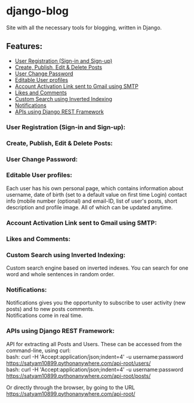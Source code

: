 # django-blog

Site with all the necessary tools for blogging, written in Django.

## Features:

- [User Registration (Sign-in and Sign-up)](https://github.com/satyam-nitt18/django-blog/new/master?readme=1#user-registration-sign-in-and-sign-up)
- [Create, Publish, Edit & Delete Posts](https://github.com/satyam-nitt18/django-blog/new/master?readme=1#create-publish-edit--delete-posts)
- [User Change Password](https://github.com/satyam-nitt18/django-blog/new/master?readme=1#user-change-password)
- [Editable User profiles](https://github.com/satyam-nitt18/django-blog/new/master?readme=1#editable-user-profiles)
- [Account Activation Link sent to Gmail using SMTP](https://github.com/satyam-nitt18/django-blog/new/master?readme=1#account-activation-link-sent-to-gmail-using-smtp)
- [Likes and Comments](https://github.com/satyam-nitt18/django-blog/new/master?readme=1#likes-and-comments)
- [Custom Search using Inverted Indexing](https://github.com/satyam-nitt18/django-blog/new/master?readme=1#custom-search-using-inverted-indexing)
- [Notifications](https://github.com/satyam-nitt18/django-blog/new/master?readme=1#notifications)
- [APIs using Django REST Framework](https://github.com/satyam-nitt18/django-blog/new/master?readme=1#apis-using-django-rest-framework)

### User Registration (Sign-in and Sign-up):

### Create, Publish, Edit & Delete Posts:

### User Change Password:

### Editable User profiles:
Each user has his own personal page, which contains information about username, date of birth (set to a default value on first time Login) contact info (mobile number (optional) and email-ID, list of user's posts, short description and profile image.
All of which can be updated anytime.


### Account Activation Link sent to Gmail using SMTP:

### Likes and Comments:

### Custom Search using Inverted Indexing:
Custom search engine based on inverted indexes. You can search for one word and whole sentences in random order.
### Notifications:
Notifications gives you the opportunity to subscribe to user activity (new posts) and to new posts comments.  
Notifications come in real time.

### APIs using Django REST Framework:
API for extracting all Posts and Users.
These can be accessed from the command-line, using curl:  
bash: curl -H 'Accept:application/json;indent=4' -u username:password https://satyam10899.pythonanywhere.com/api-root/users/  
bash: curl -H 'Accept:application/json;indent=4' -u username:password https://satyam10899.pythonanywhere.com/api-root/posts/  

Or directly through the browser, by going to the URL https://satyam10899.pythonanywhere.com/api-root/  
